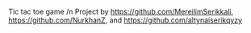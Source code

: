 Tic tac toe game /n
Project by https://github.com/MereilimSerikkali, https://github.com/NurkhanZ, and https://github.com/altynaiserikqyzy
